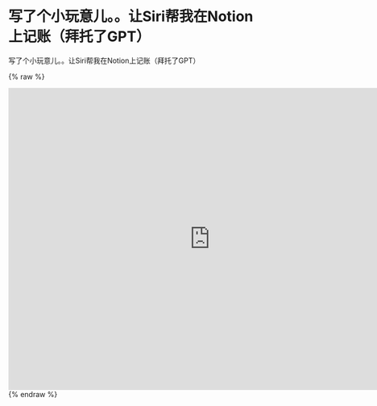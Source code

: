 # 写了个小玩意儿。。让Siri帮我在Notion上记账（拜托了GPT）

写了个小玩意儿。。让Siri帮我在Notion上记账（拜托了GPT）

 {% raw %} 
 <iframe src=https://video.twimg.com/ext_tw_video/1627258698979762176/pu/vid/480x270/Nk9IZDjtmJI6lxi_.mp4?tag=12 scrolling="no" border="0" frameborder="no" framespacing="0" allowfullscreen="true" height=600 width=800></iframe> 
 {% endraw %}
